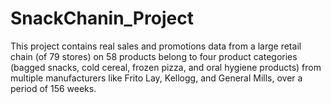 # SnackChanin_Project
This project contains real sales and promotions data from a large retail chain (of 79 stores) on 58 products belong to four product categories (bagged snacks, cold cereal, frozen pizza, and oral hygiene products) from multiple manufacturers like Frito Lay, Kellogg, and General Mills, over a period of 156 weeks. 
